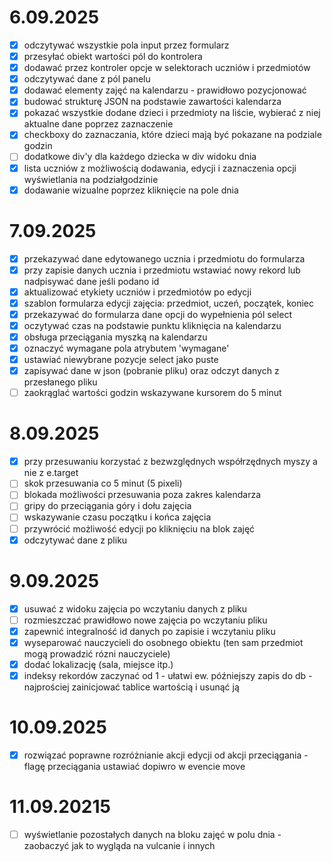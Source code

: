 # 6.09.2025
- [x] odczytywać wszystkie pola input przez formularz
- [x] przesyłać obiekt wartości pól do kontrolera
- [x] dodawać przez kontroler opcje w selektorach uczniów i przedmiotów
- [x] odczytywać dane z pól panelu
- [x] dodawać elementy zajęć na kalendarzu - prawidłowo pozycjonować
- [x] budować strukturę JSON na podstawie zawartości kalendarza
- [x] pokazać wszystkie dodane dzieci i przedmioty na liście, wybierać z niej aktualne dane poprzez zaznaczenie
- [x] checkboxy do zaznaczania, które dzieci mają być pokazane na podziale godzin
- [ ] dodatkowe div'y dla każdego dziecka w div widoku dnia
- [x] lista uczniów z możliwością dodawania, edycji i zaznaczenia opcji wyświetlania na podziałgodzinie
- [x] dodawanie wizualne poprzez kliknięcie na pole dnia

# 7.09.2025
- [x] przekazywać dane edytowanego ucznia i przedmiotu do formularza
- [x] przy zapisie danych ucznia i przedmiotu wstawiać nowy rekord lub nadpisywać dane jeśli podano id
- [x] aktualizować etykiety uczniów i przedmiotów po edycji
- [x] szablon formularza edycji zajęcia: przedmiot, uczeń, początek, koniec
- [x] przekazywać do formularza dane opcji do wypełnienia pól select
- [x] oczytywać czas na podstawie punktu kliknięcia na kalendarzu
- [x] obsługa przeciągania myszką na kalendarzu
- [x] oznaczyć wymagane pola atrybutem 'wymagane'
- [x] ustawiać niewybrane pozycje select jako puste
- [x] zapisywać dane w json (pobranie pliku) oraz odczyt danych z przesłanego pliku
- [ ] zaokrąglać wartości godzin wskazywane kursorem do 5 minut

# 8.09.2025
- [x] przy przesuwaniu korzystać z bezwzględnych współrzędnych myszy a nie z e.target
- [ ] skok przesuwania co 5 minut (5 pixeli)
- [ ] blokada możliwości przesuwania poza zakres kalendarza
- [ ] gripy do przeciągania góry i dołu zajęcia
- [ ] wskazywanie czasu początku i końca zajęcia
- [ ] przywrócić możliwość edycji po kliknięciu na blok zajęć
- [x] odczytywać dane z pliku

# 9.09.2025
- [x] usuwać z widoku zajęcia po wczytaniu danych z pliku
- [ ] rozmieszczać prawidłowo nowe zajęcia po wczytaniu pliku
- [x] zapewnić integralność id danych po zapisie i wczytaniu pliku
- [x] wyseparować nauczycieli do osobnego obiektu (ten sam przedmiot mogą prowadzić rózni nauczyciele)
- [x] dodać lokalizację (sala, miejsce itp.)
- [x] indeksy rekordów zaczynać od 1 - ułatwi ew. późniejszy zapis do db - najprościej zainicjować tablice wartością i usunąć ją

# 10.09.2025
- [x] rozwiązać poprawne rozróżnianie akcji edycji od akcji przeciągania - flagę przeciągania ustawiać dopiwro w evencie move

# 11.09.20215
- [ ] wyświetlanie pozostałych danych na bloku zajęć w polu dnia - zaobaczyć jak to wygląda na vulcanie i innych